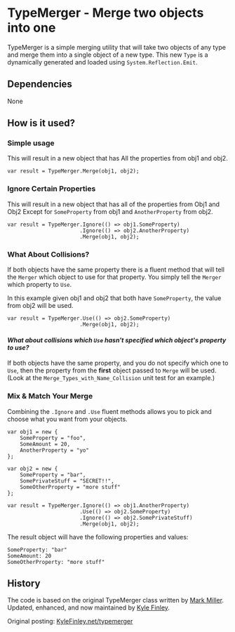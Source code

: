 # TypeMerger - Merge two objects into one

TypeMerger is a simple merging utility that will take two objects of any type and merge them into a single object of a new type. This new ``Type`` is a dynamically generated and loaded using ``System.Reflection.Emit``.

## Dependencies
None
## How is it used?

### Simple usage
This will result in a new object that has All the properties from obj1 and obj2.
```
var result = TypeMerger.Merge(obj1, obj2);
```

### Ignore Certain Properties
This will result in a new object that has all of the properties from Obj1 and Obj2 Except for ``SomeProperty`` from obj1 and ``AnotherProperty`` from obj2.
```
var result = TypeMerger.Ignore(() => obj1.SomeProperty)
                       .Ignore(() => obj2.AnotherProperty)
                       .Merge(obj1, obj2); 

```

### What About Collisions? 
If both objects have the same property there is a fluent method that will tell the ``Merger`` which object to use for that property. You simply tell the ``Merger`` which property to ``Use``.

In this example given obj1 and obj2 that both have ``SomeProperty``, the value from obj2 will be used.
```
var result = TypeMerger.Use(() => obj2.SomeProperty)
                       .Merge(obj1, obj2);
```

#### *What about collisions which ``Use`` hasn't specified which object's property to use?*

If both objects have the same property, and you do not specify which one to ``Use``, then the property from the **first** object passed to ``Merge`` will be used. (Look at the ``Merge_Types_with_Name_Collision`` unit test for an example.)

### Mix & Match Your Merge
Combining the ``.Ignore`` and ``.Use`` fluent methods allows you to pick and choose what you want from your objects.

```
var obj1 = new {
    SomeProperty = "foo",
    SomeAmount = 20,
    AnotherProperty = "yo"
};

var obj2 = new {
    SomeProperty = "bar",
    SomePrivateStuff = "SECRET!!",
    SomeOtherProperty = "more stuff"
};

var result = TypeMerger.Ignore(() => obj1.AnotherProperty)
                       .Use(() => obj2.SomeProperty)
                       .Ignore(() => obj2.SomePrivateStuff)
                       .Merge(obj1, obj2);
```

The result object will have the following properties and values:

    SomeProperty: "bar"
    SomeAmount: 20
    SomeOtherProperty: "more stuff"




## History
The code is based on the original TypeMerger class written by [Mark Miller](http://www.developmentalmadness.com/). Updated, enhanced, and now maintained by [Kyle Finley](https://twitter.com/kfinley).

Original posting: [KyleFinley.net/typemerger](http://goo.gl/qJ9FqN)


